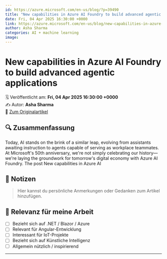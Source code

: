 ```yaml
---
id: https://azure.microsoft.com/en-us/blog/?p=39490
title: "New capabilities in Azure AI Foundry to build advanced agentic applications"
date: Fri, 04 Apr 2025 16:30:00 +0000
link: https://azure.microsoft.com/en-us/blog/new-capabilities-in-azure-ai-foundry-to-build-advanced-agentic-applications/
author: Asha Sharma
categories: AI + machine learning
image: 
---
```


# New capabilities in Azure AI Foundry to build advanced agentic applications

🗓️ Veröffentlicht am: **Fri, 04 Apr 2025 16:30:00 +0000**  
✍️ Autor: **Asha Sharma**  
🔗 [Zum Originalartikel](https://azure.microsoft.com/en-us/blog/new-capabilities-in-azure-ai-foundry-to-build-advanced-agentic-applications/)

## 🔍 Zusammenfassung

Today, AI stands on the brink of a similar leap, evolving from assistants awaiting instruction to agents capable of serving as workplace teammates. At Microsoft's 50th anniversary, we're not simply celebrating our history—we're laying the groundwork for tomorrow's digital economy with Azure AI Foundry. The post New capabilities in Azure AI

## 📌 Notizen

> Hier kannst du persönliche Anmerkungen oder Gedanken zum Artikel hinzufügen.

## 🧠 Relevanz für meine Arbeit

- [ ] Bezieht sich auf .NET / Blazor / Azure
- [ ] Relevant für Angular-Entwicklung
- [ ] Interessant für IoT-Projekte
- [ ] Bezieht sich auf Künstliche Intelligenz
- [ ] Allgemein nützlich / inspirierend

---
